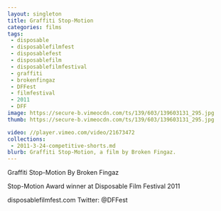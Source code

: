 ```yaml
---
layout: singleton
title: Graffiti Stop-Motion
categories: films
tags:
 - disposable
 - disposablefilmfest
 - disposablefest
 - disposablefilm
 - disposablefilmfestival
 - graffiti
 - brokenfingaz
 - DFFest
 - filmfestival
 - 2011
 - DFF
image: https://secure-b.vimeocdn.com/ts/139/603/139603131_295.jpg
thumb: https://secure-b.vimeocdn.com/ts/139/603/139603131_295.jpg

video: //player.vimeo.com/video/21673472
collections:
 - 2011-3-24-competitive-shorts.md
blurb: Graffiti Stop-Motion, a film by Broken Fingaz.
---
```


Graffiti Stop-Motion
By Broken Fingaz

Stop-Motion Award winner at Disposable Film Festival 2011

disposablefilmfest.com
Twitter: @DFFest